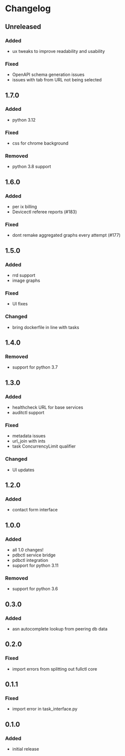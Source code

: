 # Changelog


## Unreleased
### Added
- ux tweaks to improve readability and usability
### Fixed
- OpenAPI schema generation issues
- issues with tab from URL not being selected


## 1.7.0
### Added
- python 3.12
### Fixed
- css for chrome background
### Removed
- python 3.8 support


## 1.6.0
### Added
- per ix billing
- Devicectl referee reports (#183)
### Fixed
- dont remake aggregated graphs every attempt (#177)


## 1.5.0
### Added
- rrd support
- image graphs
### Fixed
- UI fixes
### Changed
- bring dockerfile in line with tasks


## 1.4.0
### Removed
- support for python 3.7


## 1.3.0
### Added
- healthcheck URL for base services
- auditctl support
### Fixed
- metadata issues
- url_join with ints
- task ConcurrencyLimit qualifier
### Changed
- UI updates


## 1.2.0
### Added
- contact form interface


## 1.0.0
### Added
- all 1.0 changes!
- pdbctl service bridge
- pdbctl integration
- support for python 3.11
### Removed
- support for python 3.6


## 0.3.0
### Added
- asn autocomplete lookup from peering db data


## 0.2.0
### Fixed
- import errors from splitting out fullctl core


## 0.1.1
### Fixed
- import error in task_interface.py


## 0.1.0
### Added
- initial release